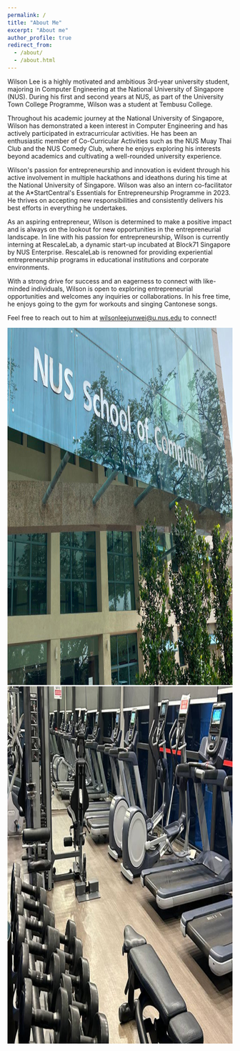 ```yaml
---
permalink: /
title: "About Me"
excerpt: "About me"
author_profile: true
redirect_from: 
  - /about/
  - /about.html
---
```


Wilson Lee is a highly motivated and ambitious 3rd-year university student, majoring in Computer Engineering at the National University of Singapore (NUS). During his first and second years at NUS, as part of the University Town College Programme, Wilson was a student at Tembusu College.

Throughout his academic journey at the National University of Singapore, Wilson has demonstrated a keen interest in Computer Engineering and has actively participated in extracurricular activities. He has been an enthusiastic member of Co-Curricular Activities such as the NUS Muay Thai Club and the NUS Comedy Club, where he enjoys exploring his interests beyond academics and cultivating a well-rounded university experience.

Wilson's passion for entrepreneurship and innovation is evident through his active involvement in multiple hackathons and ideathons during his time at the National University of Singapore. Wilson was also an intern co-facilitator at the A*StartCentral's Essentials for Entrepreneurship Programme in 2023. He thrives on accepting new responsibilities and consistently delivers his best efforts in everything he undertakes.

As an aspiring entrepreneur, Wilson is determined to make a positive impact and is always on the lookout for new opportunities in the entrepreneurial landscape. In line with his passion for entrepreneurship, Wilson is currently interning at RescaleLab, a dynamic start-up incubated at Block71 Singapore by NUS Enterprise. RescaleLab is renowned for providing experiential entrepreneurship programs in educational institutions and corporate environments.

With a strong drive for success and an eagerness to connect with like-minded individuals, Wilson is open to exploring entrepreneurial opportunities and welcomes any inquiries or collaborations. In his free time, he enjoys going to the gym for workouts and singing Cantonese songs.

Feel free to reach out to him at [wilsonleejunwei@u.nus.edu](mailto:wilsonleejunwei@u.nus.edu?subject=Invitation%20to%20Connect&body=Dear%20Wilson%2C%0A%0AI%20hope%20this%20email%20finds%20you%20well.%20My%20name%20is%20%5BYour%20Name%5D%2C%20and%20I%20am%20reaching%20out%20to%20extend%20an%20invitation%20to%20connect%20with%20you.%0A%0ALooking%20forward%20to%20the%20opportunity%20of%20connecting%20with%20you.%0A%0ABest%20Regards%2C%0A%5BYour%20Name%5D) to connect!

<img src="/images/Com.jpg" height="800px" width="800px">

<img src="/images/Gym.jpg" height="800px" width="800px">
